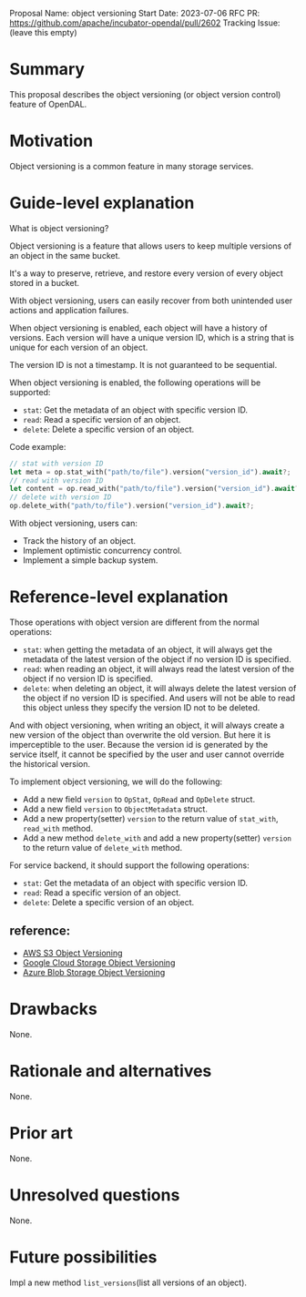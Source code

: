 Proposal Name: object versioning
Start Date: 2023-07-06
RFC PR: https://github.com/apache/incubator-opendal/pull/2602
Tracking Issue: (leave this empty)

# Summary

This proposal describes the object versioning (or object version control) feature of OpenDAL.

# Motivation

Object versioning is a common feature in many storage services.

# Guide-level explanation

What is object versioning?

Object versioning is a feature that allows users to keep multiple versions of an object in the same bucket. 

It's a way to preserve, retrieve, and restore every version of every object stored in a bucket.

With object versioning, users can easily recover from both unintended user actions and application failures.

When object versioning is enabled, each object will have a history of versions. Each version will have a unique version ID, which is a string that is unique for each version of an object.

The version ID is not a timestamp. It is not guaranteed to be sequential.

When object versioning is enabled, the following operations will be supported:

- `stat`: Get the metadata of an object with specific version ID.
- `read`: Read a specific version of an object.
- `delete`: Delete a specific version of an object.

Code example:

```rust
// stat with version ID
let meta = op.stat_with("path/to/file").version("version_id").await?;
// read with version ID
let content = op.read_with("path/to/file").version("version_id").await?;
// delete with version ID
op.delete_with("path/to/file").version("version_id").await?;
```

With object versioning, users can:

- Track the history of an object.
- Implement optimistic concurrency control.
- Implement a simple backup system.

# Reference-level explanation

Those operations with object version are different from the normal operations:

- `stat`: when getting the metadata of an object, it will always get the metadata of the latest version of the object if no version ID is specified.
- `read`: when reading an object, it will always read the latest version of the object if no version ID is specified.
- `delete`: when deleting an object, it will always delete the latest version of the object if no version ID is specified. And users will not be able to read this object unless they specify the version ID not to be deleted.

And with object versioning, when writing an object, 
it will always create a new version of the object than overwrite the old version. 
But here it is imperceptible to the user. 
Because the version id is generated by the service itself, it cannot be specified by the user and user cannot override the historical version.

To implement object versioning, we will do the following:

- Add a new field `version` to `OpStat`, `OpRead` and `OpDelete` struct.
- Add a new field `version` to `ObjectMetadata` struct.
- Add a new property(setter) `version` to the return value of `stat_with`, `read_with` method.
- Add a new method `delete_with` and add a new property(setter) `version` to the return value of `delete_with` method.

For service backend, it should support the following operations:

- `stat`: Get the metadata of an object with specific version ID.
- `read`: Read a specific version of an object.
- `delete`: Delete a specific version of an object.

## reference:

- [AWS S3 Object Versioning](https://docs.aws.amazon.com/AmazonS3/latest/userguide/Versioning.html)
- [Google Cloud Storage Object Versioning](https://cloud.google.com/storage/docs/object-versioning)
- [Azure Blob Storage Object Versioning](https://docs.microsoft.com/en-us/azure/storage/blobs/versioning-overview)

# Drawbacks

None.

# Rationale and alternatives

None.

# Prior art

None.

# Unresolved questions

None.

# Future possibilities

Impl a new method `list_versions`(list all versions of an object).

